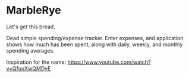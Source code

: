 # MarbleRye

Let's get this bread.

Dead simple spending/expense tracker. Enter expenses, and application shows how much has been spent, along with daily, weekly, and monthly spending averages.

Inspiration for the name:
https://www.youtube.com/watch?v=QfuuXwQMDyE


